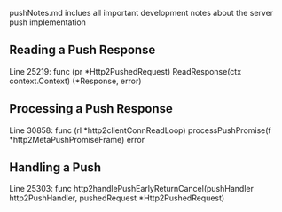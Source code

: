 pushNotes.md inclues all important development notes about the server push implementation

## Reading a Push Response
Line 25219: func (pr *Http2PushedRequest) ReadResponse(ctx context.Context) (*Response, error)

## Processing a Push Response
Line 30858: func (rl *http2clientConnReadLoop) processPushPromise(f *http2MetaPushPromiseFrame) error

## Handling a Push
Line 25303: func http2handlePushEarlyReturnCancel(pushHandler http2PushHandler, pushedRequest *Http2PushedRequest)